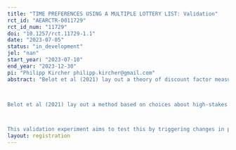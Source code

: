 ```yaml
---
title: "TIME PREFERENCES USING A MULTIPLE LOTTERY LIST: Validation"
rct_id: "AEARCTR-0011729"
rct_id_num: "11729"
doi: "10.1257/rct.11729-1.1"
date: "2023-07-05"
status: "in_development"
jel: "nan"
start_year: "2023-07-10"
end_year: "2023-12-30"
pi: "Philipp Kircher philipp.kircher@gmail.com"
abstract: "Belot et al (2021) lay out a theory of discount factor measurement aimed to deal with changes in income and associated background consumption over time. In many existing methods, experimental payments are assumed to be added to a “background consumption” to generate a stream of consumption, and constant background consumption is required for discount factor elicitation. Consider two individuals who have identical discount factor and identical late background consumption, but the first individuals has the same background consumption also in the early period while the second individual has less background consumption in the early period. If confronted with choices about having money early or late, the second individual has a higher marginal valuation of money early and is therefore more likely to choose the earlier payment for that reason. 

Belot et al (2021) lay out a method based on choices about high-stakes lottery tickets. Applying the economic model that underlies their method to the scenario outlined in the previous paragraph shows that both individuals should be equally eager to choose the early lottery. Choices should directly reflect time preferences, rather than changes in background consumption.

This validation experiment aims to test this by triggering changes in perceived background consumption through detailed questions about near-term expenditures for some of the participants. This is intended to make them realize that their expenditures are higher than expected in the near-term, and therefore they feel that they have to reduce near-term background consumption. If they feel poor in the near-term relative to similar individuals who have not been treated, this should effect measured discount factors in the convex budget set method. Under the multiple lottery list method of Belot et al (2021), this should not happen. We intend to test this."
layout: registration
---
```


